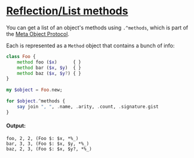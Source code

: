 [1]: https://rosettacode.org/wiki/Reflection/List_methods

# [Reflection/List methods][1]

You can get a list of an object's methods using `.^methods`, which is part of the [Meta Object Protocol](https://docs.perl6.org/type/Metamodel$COLON$COLONClassHOW).

Each is represented as a `Method` object that contains a bunch of info:

```raku
class Foo {
    method foo ($x)      { }
    method bar ($x, $y)  { }
    method baz ($x, $y?) { }
}
 
my $object = Foo.new;
 
for $object.^methods {
    say join ", ", .name, .arity, .count, .signature.gist
}
```

#### Output:
```
foo, 2, 2, (Foo $: $x, *%_)
bar, 3, 3, (Foo $: $x, $y, *%_)
baz, 2, 3, (Foo $: $x, $y?, *%_)
```